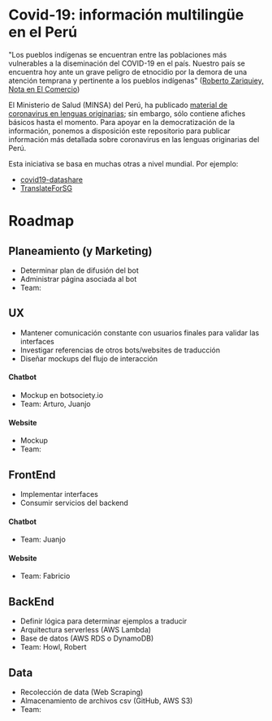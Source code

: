 # Covid-19: información multilingüe en el Perú

"Los pueblos indígenas se encuentran entre las poblaciones más vulnerables a la diseminación del COVID-19 en el país. Nuestro país se encuentra hoy ante un grave peligro de etnocidio por la demora de una atención temprana y pertinente a los pueblos indígenas" ([Roberto Zariquiey, Nota en El Comercio](https://elcomercio.pe/eldominical/entrevista/roberto-zariquiey-el-mapa-de-la-covid-19-es-el-mapa-de-la-exclusion-y-la-pobreza-comunidades-amazonicas-pandemia-noticia/?ref=ecr))

El Ministerio de Salud (MINSA) del Perú, ha publicado [material de coronavirus en lenguas originarias](https://www.gob.pe/institucion/minsa/colecciones/748-material-de-coronavirus-en-lenguas-originarias); sin embargo, sólo contiene afiches básicos hasta el momento. Para apoyar en la democratización de la información, ponemos a disposición este repositorio para publicar información más detallada sobre coronavirus en las lenguas originarias del Perú. 

Esta iniciativa se basa en muchas otras a nivel mundial. Por ejemplo:
- [covid19-datashare](https://github.com/neulab/covid19-datashare)
- [TranslateForSG](https://translatefor.sg/)

# Roadmap

## Planeamiento (y Marketing)
- Determinar plan de difusión del bot
- Administrar página asociada al bot
- Team: 

## UX 
- Mantener comunicación constante con usuarios finales para validar las interfaces
- Investigar referencias de otros bots/websites de traducción
- Diseñar mockups del flujo de interacción


#### Chatbot
- Mockup en botsociety.io
- Team: Arturo, Juanjo

#### Website
- Mockup
- Team: 

## FrontEnd 
- Implementar interfaces
- Consumir servicios del backend

#### Chatbot
- Team: Juanjo

#### Website
- Team: Fabricio

## BackEnd 
- Definir lógica para determinar ejemplos a traducir
- Arquitectura serverless (AWS Lambda)
- Base de datos (AWS RDS o DynamoDB)
- Team: Howl, Robert

## Data
- Recolección de data (Web Scraping)
- Almacenamiento de archivos csv (GitHub, AWS S3)
- Team:
